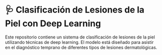 # 🩺 Clasificación de Lesiones de la Piel con Deep Learning

Este repositorio contiene un sistema de clasificación de lesiones de la piel utilizando técnicas de deep learning. El modelo está diseñado para asistir en el diagnóstico temprano de diferentes tipos de lesiones dermatológicas.

